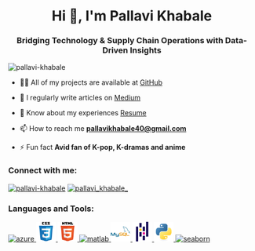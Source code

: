 <h1 align="center">Hi 👋, I'm Pallavi Khabale</h1>
<h3 align="center">Bridging Technology & Supply Chain Operations with Data-Driven Insights</h3>

<p align="left"> <img src="https://komarev.com/ghpvc/?username=pallavi-khabale&label=Profile%20views&color=0e75b6&style=flat" alt="pallavi-khabale" /> </p>

- 👨‍💻 All of my projects are available at [GitHub](https://github.com/Pallavi-Khabale?tab=repositories)

- 📝 I regularly write articles on [Medium](https://pallavikhabale.medium.com/)

- 📄 Know about my experiences [Resume](https://drive.google.com/file/d/1WA9KiNZnWDF57Z23xhYAjm-g2PooNhf4/view?usp=drive_link)

- 📫 How to reach me **pallavikhabale40@gmail.com**

- ⚡ Fun fact **Avid fan of K-pop, K-dramas and anime**

<h3 align="left">Connect with me:</h3>
<p align="left">
<a href="https://linkedin.com/in/pallavi-khabale" target="blank"><img align="center" src="https://raw.githubusercontent.com/rahuldkjain/github-profile-readme-generator/master/src/images/icons/Social/linked-in-alt.svg" alt="pallavi-khabale" height="30" width="40" /></a>
<a href="https://instagram.com/pallavi_khabale_" target="blank"><img align="center" src="https://raw.githubusercontent.com/rahuldkjain/github-profile-readme-generator/master/src/images/icons/Social/instagram.svg" alt="pallavi_khabale_" height="30" width="40" /></a>
</p>

<h3 align="left">Languages and Tools:</h3>
<p align="left"> <a href="https://azure.microsoft.com/en-in/" target="_blank" rel="noreferrer"> <img src="https://www.vectorlogo.zone/logos/microsoft_azure/microsoft_azure-icon.svg" alt="azure" width="40" height="40"/> </a> <a href="https://www.w3schools.com/css/" target="_blank" rel="noreferrer"> <img src="https://raw.githubusercontent.com/devicons/devicon/master/icons/css3/css3-original-wordmark.svg" alt="css3" width="40" height="40"/> </a> <a href="https://www.w3.org/html/" target="_blank" rel="noreferrer"> <img src="https://raw.githubusercontent.com/devicons/devicon/master/icons/html5/html5-original-wordmark.svg" alt="html5" width="40" height="40"/> </a> <a href="https://www.mathworks.com/" target="_blank" rel="noreferrer"> <img src="https://upload.wikimedia.org/wikipedia/commons/2/21/Matlab_Logo.png" alt="matlab" width="40" height="40"/> </a> <a href="https://www.mysql.com/" target="_blank" rel="noreferrer"> <img src="https://raw.githubusercontent.com/devicons/devicon/master/icons/mysql/mysql-original-wordmark.svg" alt="mysql" width="40" height="40"/> </a> <a href="https://pandas.pydata.org/" target="_blank" rel="noreferrer"> <img src="https://raw.githubusercontent.com/devicons/devicon/2ae2a900d2f041da66e950e4d48052658d850630/icons/pandas/pandas-original.svg" alt="pandas" width="40" height="40"/> </a> <a href="https://www.python.org" target="_blank" rel="noreferrer"> <img src="https://raw.githubusercontent.com/devicons/devicon/master/icons/python/python-original.svg" alt="python" width="40" height="40"/> </a> <a href="https://seaborn.pydata.org/" target="_blank" rel="noreferrer"> <img src="https://seaborn.pydata.org/_images/logo-mark-lightbg.svg" alt="seaborn" width="40" height="40"/> </a> </p>
